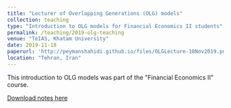 ```yaml
---
title: "Lecturer of Overlapping Generations (OLG) models"
collection: teaching
type: "Introduction to OLG models for Financial Economics II students"
permalink: /teaching/2019-olg-teaching
venue: "TeIAS, Khatam University"
date: 2019-11-18
paperurl: 'http://peymanshahidi.github.io/files/OLGLecture-18Nov2019.pdf'
location: "Tehran, Iran"
---
```



This introduction to OLG models was part of the "Financial Economics II" course.

[Download notes here](http://peymanshahidi.github.io/files/OLGLecture-18Nov2019.pdf)
